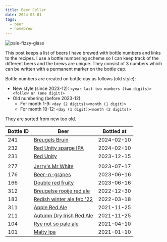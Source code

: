 ```yaml
---
title: Beer Cellar
date: 2024-03-01
tags:
  - beer
  - homebrew
---
```


![pale-fizzy-glass](/images/beer/pale-fizzy-glass.jpg)

This post keeps a list of beers I have brewed with bottle numbers and links to the recipes. I use a bottle numbering scheme so I can keep track of the different beers and the brews are unique. They consist of 3 numbers which can be written with a permanent marker on the bottle cap.

Bottle numbers are created on bottle day as follows (old style): 

* New style (since 2023-12): `<year last two numbers (two digits)><follow nr (one digit)>`
* Old numbering (before 2023-12):
  * For month 1-9: `<day (2 digits)><month (1 digit)>` 
  * For month 10-12: `<day (1 digit)><month (2 digits)>`

They are sorted from new too old.

| Bottle ID | Beer                                                                           | Bottled at |
| --------- | ------------------------------------------------------------------------------ | ---------- |
| 241       | [Breugels Bruin](/post/breugels-bruin/)                                        | 2024-02-10 |
| 232       | [Red Unity sparge IPA](/post/red-unity/)                                       | 2024-02-10 |
| 231       | [Red Unity](/post/red-unity/)                                                  | 2023-12-15 |
|           |                                                                                |            |
| 277       | [Jerry's Mr White](/post/jerrys-mr-white/)                                     | 2023-07-17 |
| 176       | [Beer-n-grapes](/post/fruity-double-red-and-beer-n-grapes-beer-speriment/)     | 2023-06-16 |
| 166       | [Double red fruity](/post/fruity-double-red-and-beer-n-grapes-beer-speriment/) | 2023-06-16 |
| 312       | [Breugelse rooije red ale](/post/breugelse-rooije-red-ale/)                    | 2022-12-30 |
| 183       | [Redish winter ale feb '22](/post/redish-winter-ale-februari-22/)              | 2022-03-18 |
| 311       | [Apple Red Ale](/post/apple-red-ale/)                                          | 2021-11-25 |
| 211       | [Autumn Dry Irish Red Ale](/post/autumn-dry-irish-red-ale/)                    | 2021-11-25 |
| 104       | [Rye not so pale ale](/post/rye-not-so-pale-ale)                               | 2021-04-10 |
| 101       | [Malty Ipa](/post/malty-ipa/)                                                  | 2021-01-10 |
